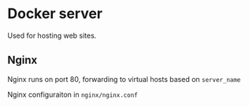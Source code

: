 # Docker server

Used for hosting web sites.

## Nginx
Nginx runs on port 80, forwarding to virtual hosts based on
`server_name`

Nginx configuraiton in `nginx/nginx.conf`

